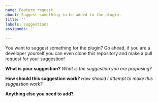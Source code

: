 ```yaml
---
name: Feature request
about: Suggest something to be added to the plugin.
title: ''
labels: suggestions
assignees: ''

---
```


You want to suggest something for the plugin? Go ahead, if you are a developer yourself you can even clone this repository and make a pull request for your suggestion!

**What is your suggestion?**
*What is the suggestion you are proposing?*

**How should this suggestion work?**
*How should I attempt to make this suggestion work?*

**Anything else you need to add?**
